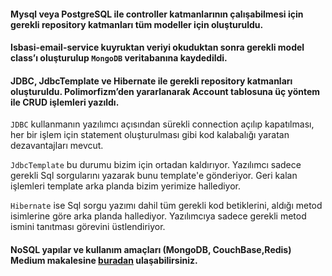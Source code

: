 #### Mysql veya PostgreSQL ile controller katmanlarının çalışabilmesi için gerekli repository katmanları tüm modeller için oluşturuldu.

#### Isbasi-email-service kuyruktan veriyi okuduktan sonra gerekli model class’ı oluşturulup ``MongoDB`` veritabanına kaydedildi.

#### JDBC, JdbcTemplate ve Hibernate ile gerekli repository katmanları oluşturuldu. Polimorfizm’den yararlanarak Account tablosuna üç yöntem ile CRUD işlemleri yazıldı.


``JDBC`` kullanmanın yazılımcı açısından sürekli connection açılıp kapatılması, her bir işlem için statement oluşturulması gibi kod kalabalığı yaratan dezavantajları mevcut.

``JdbcTemplate`` bu durumu bizim için ortadan kaldırıyor. Yazılımcı sadece gerekli Sql sorgularını yazarak bunu template'e gönderiyor. Geri kalan işlemleri template arka planda bizim yerimize hallediyor.

``Hibernate`` ise Sql sorgu yazımı dahil tüm gerekli kod betiklerini, aldığı metod isimlerine göre arka planda hallediyor. Yazılımcıya sadece gerekli metod ismini tanıtması görevini üstlendiriyor. 

#### NoSQL yapılar ve kullanım amaçları (MongoDB, CouchBase,Redis) Medium makalesine [buradan](https://medium.com/@ozzieonur/nosql-yap%C4%B1lar-ve-kullan%C4%B1m-ama%C3%A7lar%C4%B1-mongodb-couchbase-redis-30ea46f9d30d) ulaşabilirsiniz.
